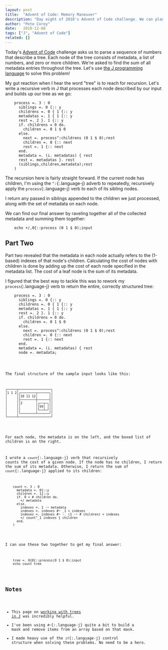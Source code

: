 ```yaml
---
layout: post
title:  "Advent of Code: Memory Maneuver"
description: "Day eight of 2018's Advent of Code challenge. We can plant a house, and we can build a tree."
author: "Pete Corey"
date:   2018-12-08
tags: ["J", "Advent of Code"]
related: []
---
```


Today's [Advent of Code](https://adventofcode.com/2018/day/8) challenge asks us to parse a sequence of numbers that describe a tree. Each node of the tree consists of metadata, a list of numbers, and zero or more children. We're asked to find the sum of all metadata entries throughout the tree. Let's use [the J programming language](http://jsoftware.com/) to solve this problem!

My gut reaction when I hear the word "tree" is to reach for recursion. Let's write a recursive verb in J that processes each node described by our input and builds up our tree as we go:

<pre class='language-j'><code class='language-j'>    process =. 3 : 0
      siblings =. 0 {:: y
      childrens =. 0 { 1 {:: y
      metadatas =. 1 { 1 {:: y
      rest =. 2 }. 1 {:: y
      if. childrens = 0 do.
        children =. 0 1 $ 0
      else.
        next =. process^:childrens (0 1 $ 0);rest
        children =. 0 {:: next
        rest =. 1 {:: next
      end.
      metadata =. (i. metadatas) { rest
      rest =. metadatas }. rest
      (siblings,children,metadata);rest
    )
</code></pre>

The recursion here is fairly straight forward. If the current node has children, I'm using the `^:`{:.language-j} adverb to repeatedly, recursively apply the `process`{:.language-j} verb to each of its sibling nodes.

I return any passed in siblings appended to the children we just processed, along with the set of metadata on each node.

We can find our final answer by raveling together all of the collected metadata and summing them together:

<pre class='language-j'><code class='language-j'>    echo +/,0{::process (0 1 $ 0);input
</code></pre>

## Part Two

Part two revealed that the metadata in each node actually refers to the (1-based) indexes of that node's children. Calculating the cost of nodes with children is done by adding up the cost of each node specified in the metadata list. The cost of a leaf node is the sum of its metadata.

I figured that the best way to tackle this was to rework my `process`{:.language-j} verb to return the entire, correctly structured tree:

<pre class='language-j'><code class='language-j'>    process =. 3 : 0
      siblings =. 0 {:: y
      childrens =. 0 { 1 {:: y
      metadatas =. 1 { 1 {:: y
      rest =. 2 }. 1 {:: y
      if. childrens = 0 do.
        children =. 0 1 $ 0
      else.
        next =. process^:childrens (0 1 $ 0);rest
        children =. 0 {:: next
        rest =. 1 {:: next
      end.
      metadata =. (i. metadatas) { rest
      node =. metadata;<children
      rest =. metadatas }. rest
      (siblings,node);rest
    )
</code></pre>

The final structure of the sample input looks like this:

<pre class='language-j'><code class='language-j'>┌─────┬─────────────────┐
│1 1 2│┌────────┬──────┐│
│     ││10 11 12│      ││
│     │├────────┼──────┤│
│     ││2       │┌──┬─┐││
│     ││        ││99│ │││
│     ││        │└──┴─┘││
│     │└────────┴──────┘│
└─────┴─────────────────┘
</code></pre>

For each node, the metadata is on the left, and the boxed list of children is on the right.

I wrote a `count`{:.language-j} verb that recursively counts the cost of a given node. If the node has no children, I return the sum of its metadata. Otherwise, I return the sum of `count`{:.language-j} applied to its children:

<pre class='language-j'><code class='language-j'>    count =. 3 : 0
      metadata =. 0{::y
      children =. 1{::y
      if. 0 = # children do.
        +/ metadata
      else.
        indexes =. 1 -~ metadata
        indexes =. indexes #~ _1 < indexes
        indexes =. indexes #~ -. (1 -~ # children) < indexes
        +/ count"_1 indexes { children
      end.
    )
</code></pre>

I can use these two together to get my final answer:

<pre class='language-j'><code class='language-j'>    tree =. 0{0{::process(0 1 $ 0);input
    echo count tree
</code></pre>

## Notes

- This page on [working with trees in J](http://www.jsoftware.com/help/learning/32.htm) was incredibly helpful.
- I've been using `#~`{:.language-j} quite a bit to build a mask and remove items from an array based on that mask.
- I made heavy use of the `if`{:.language-j} control structure when solving these problems. No need to be a hero.
